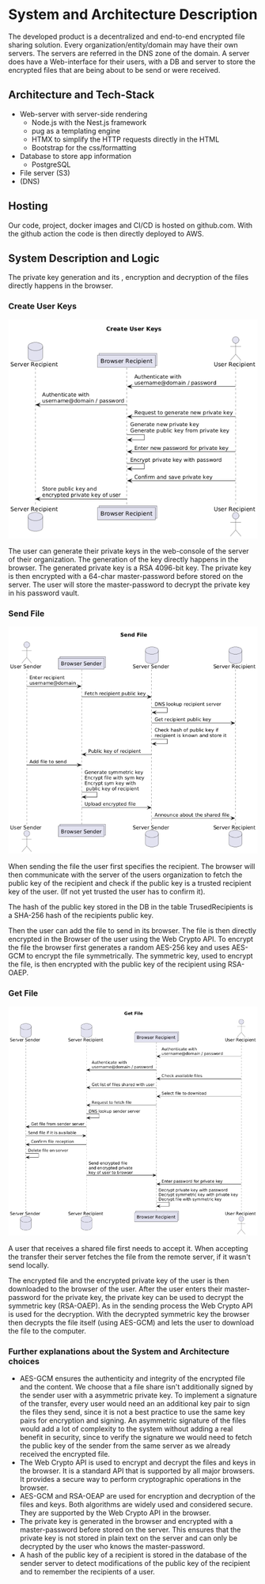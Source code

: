 # System and Architecture Description

The developed product is a decentralized and end-to-end encrypted file sharing solution. Every organization/entity/domain may have their own servers. The servers are referred in the DNS zone of the domain.
A server does have a Web-interface for their users, with a DB and server to store the encrypted files that are being about to be send or were received.

## Architecture and Tech-Stack

* Web-server with server-side rendering
  * Node.js with the Nest.js framework
  * pug as a templating engine
  * HTMX to simplify the HTTP requests directly in the HTML
  * Bootstrap for the css/formatting
* Database to store app information
  * PostgreSQL
* File server (S3)
* (DNS)

## Hosting

Our code, project, docker images and CI/CD is hosted on github.com.
With the github action the code is then directly deployed to AWS.

## System Description and Logic

The private key generation and its , encryption and decryption of the files directly happens in the browser.

### Create User Keys

![create_keys.png](umls/dist/create_keys.png)

The user can generate their private keys in the web-console of the server of their organization. The generation of the key directly happens in the browser. The generated private key is a RSA 4096-bit key.
The private key is then encrypted with a 64-char master-password before stored on the server. The user will store the master-password to decrypt the private key in his password vault.

### Send File

![send_file.png](umls/dist/send_file.png)

When sending the file the user first specifies the recipient.
The browser will then communicate with the server of the users organization to fetch the public key of the recipient and check if the public key is a trusted recipient key of the user. (If not yet trusted the user has to confirm it).

The hash of the public key stored in the DB in the table TrusedRecipients is a SHA-256 hash of the recipients public key.

Then the user can add the file to send in its browser. The file is then directly encrypted in the Browser of the user using the Web Crypto API.
To encrypt the file the browser first generates a random AES-256 key and uses AES-GCM to encrypt the file symmetrically.
The symmetric key, used to encrypt the file, is then encrypted with the public key of the recipient using RSA-OAEP.

### Get File

![get_file.png](umls/dist/get_file.png)

A user that receives a shared file first needs to accept it. When accepting the transfer their server fetches the file from the remote server, if it wasn't send locally.

The encrypted file and the encrypted private key of the user is then downloaded to the browser of the user. After the user enters their master-password for the private key, the private key can be used to decrypt the symmetric key (RSA-OAEP). As in the sending process the Web Crypto API is used for the decryption.
With the decrypted symmetric key the browser then decrypts the file itself (using AES-GCM) and lets the user to download the file to the computer.

### Further explanations about the System and Architecture choices

* AES-GCM ensures the authenticity and integrity of the encrypted file and the content. We choose that a file share isn't additionally signed by the sender user with a asymmetric private key. To implement a signature of the transfer, every user would need an an additional key pair to sign the files they send, since it is not a best practice to use the same key pairs for encryption and signing. An asymmetric signature of the files would add a lot of complexity to the system without adding a real benefit in security, since to verify the signature we would need to fetch the public key of the sender from the same server as we already received the encrypted file.
* The Web Crypto API is used to encrypt and decrypt the files and keys in the browser. It is a standard API that is supported by all major browsers. It provides a secure way to perform cryptographic operations in the browser.
* AES-GCM and RSA-OEAP are used for encryption and decryption of the files and keys. Both algorithms are widely used and considered secure. They are supported by the Web Crypto API in the browser.
* The private key is generated in the browser and encrypted with a master-password before stored on the server. This ensures that the private key is not stored in plain text on the server and can only be decrypted by the user who knows the master-password.
* A hash of the public key of a recipient is stored in the database of the sender server to detect modifications of the public key of the recipient and to remember the recipients of a user.